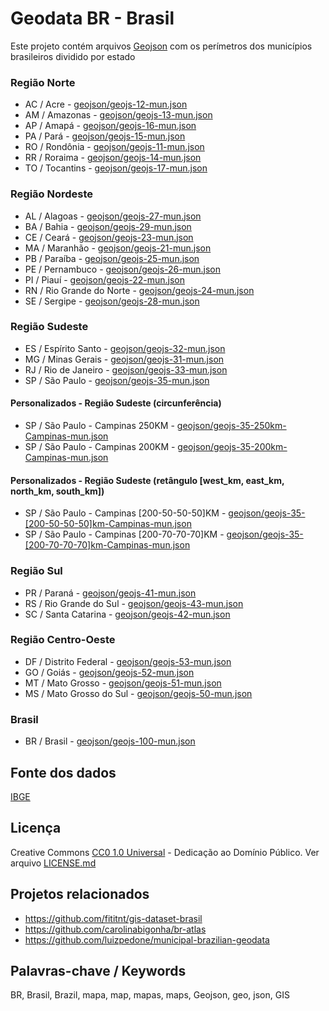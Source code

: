 ﻿
Geodata BR - Brasil
===================

Este projeto contém arquivos [Geojson](http://geojson.org/) com os perímetros
dos municípios brasileiros dividido por estado


### Região Norte
* AC / Acre - [geojson/geojs-12-mun.json](geojson/geojs-12-mun.json)
* AM / Amazonas - [geojson/geojs-13-mun.json](geojson/geojs-13-mun.json)
* AP / Amapá - [geojson/geojs-16-mun.json](geojson/geojs-16-mun.json)
* PA / Pará  - [geojson/geojs-15-mun.json](geojson/geojs-15-mun.json)
* RO / Rondônia - [geojson/geojs-11-mun.json](geojson/geojs-11-mun.json)
* RR / Roraima - [geojson/geojs-14-mun.json](geojson/geojs-14-mun.json)
* TO / Tocantins - [geojson/geojs-17-mun.json](geojson/geojs-17-mun.json)


### Região Nordeste
* AL / Alagoas - [geojson/geojs-27-mun.json](geojson/geojs-27-mun.json)
* BA / Bahia - [geojson/geojs-29-mun.json](geojson/geojs-29-mun.json)
* CE / Ceará - [geojson/geojs-23-mun.json](geojson/geojs-23-mun.json)
* MA / Maranhão - [geojson/geojs-21-mun.json](geojson/geojs-21-mun.json)
* PB / Paraíba - [geojson/geojs-25-mun.json](geojson/geojs-25-mun.json)
* PE / Pernambuco - [geojson/geojs-26-mun.json](geojson/geojs-26-mun.json)
* PI / Piauí - [geojson/geojs-22-mun.json](geojson/geojs-22-mun.json)
* RN / Rio Grande do Norte - [geojson/geojs-24-mun.json](geojson/geojs-24-mun.json)
* SE / Sergipe - [geojson/geojs-28-mun.json](geojson/geojs-28-mun.json)


### Região Sudeste
* ES / Espírito Santo - [geojson/geojs-32-mun.json](geojson/geojs-32-mun.json)
* MG / Minas Gerais - [geojson/geojs-31-mun.json](geojson/geojs-31-mun.json)
* RJ / Rio de Janeiro - [geojson/geojs-33-mun.json](geojson/geojs-33-mun.json)
* SP / São Paulo - [geojson/geojs-35-mun.json](geojson/geojs-35-mun.json)

#### Personalizados - Região Sudeste (circunferência)
* SP / São Paulo - Campinas 250KM - [geojson/geojs-35-250km-Campinas-mun.json](geojson/geojs-35-250km-Campinas-mun.json)
* SP / São Paulo - Campinas 200KM - [geojson/geojs-35-200km-Campinas-mun.json](geojson/geojs-35-200km-Campinas-mun.json)

#### Personalizados - Região Sudeste (retângulo [west_km, east_km, north_km, south_km])
* SP / São Paulo - Campinas [200-50-50-50]KM - [geojson/geojs-35-[200-50-50-50]km-Campinas-mun.json](geojson/geojs-35-[200-50-50-50]km-Campinas-mun.json)
* SP / São Paulo - Campinas [200-70-70-70]KM - [geojson/geojs-35-[200-70-70-70]km-Campinas-mun.json](geojson/geojs-35-[200-70-70-70]km-Campinas-mun.json)

### Região Sul
* PR / Paraná - [geojson/geojs-41-mun.json](geojson/geojs-41-mun.json)
* RS / Rio Grande do Sul - [geojson/geojs-43-mun.json](geojson/geojs-43-mun.json)
* SC / Santa Catarina - [geojson/geojs-42-mun.json](geojson/geojs-42-mun.json)


### Região Centro-Oeste
* DF / Distrito Federal - [geojson/geojs-53-mun.json](geojson/geojs-53-mun.json) 
* GO / Goiás - [geojson/geojs-52-mun.json](geojson/geojs-52-mun.json)
* MT / Mato Grosso - [geojson/geojs-51-mun.json](geojson/geojs-51-mun.json)
* MS / Mato Grosso do Sul - [geojson/geojs-50-mun.json](geojson/geojs-50-mun.json)


### Brasil
* BR / Brasil - [geojson/geojs-100-mun.json](geojson/geojs-100-mun.json)


Fonte dos dados
---------------
[IBGE](http://ibge.gov.br/)


Licença
-------
Creative Commons [CC0 1.0 Universal](https://creativecommons.org/publicdomain/zero/1.0/) - Dedicação ao Domínio Público. Ver arquivo [LICENSE.md](LICENSE.md)


Projetos relacionados
--------------------- 
* https://github.com/fititnt/gis-dataset-brasil
* https://github.com/carolinabigonha/br-atlas
* https://github.com/luizpedone/municipal-brazilian-geodata


Palavras-chave / Keywords
-------------------------
BR, Brasil, Brazil, mapa, map, mapas, maps, Geojson, geo, json, GIS
